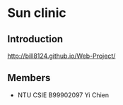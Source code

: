 Sun clinic
========

## Introduction ##
http://bill8124.github.io/Web-Project/

## Members ##
 - NTU CSIE B99902097 Yi Chien